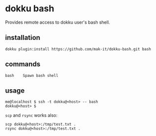 # dokku bash

Provides remote access to dokku user's bash shell.

## installation

```shell
dokku plugin:install https://github.com/mak-it/dokku-bash.git bash
```

## commands

```
bash    Spawn bash shell
```

## usage

```shell
me@localhost $ ssh -t dokku@<host> -- bash
dokku@<host> $
```

`scp` and `rsync` works also:

```shell
scp dokku@<host>:/tmp/test.txt .
rsync dokku@<host>:/tmp/test.txt .
```
